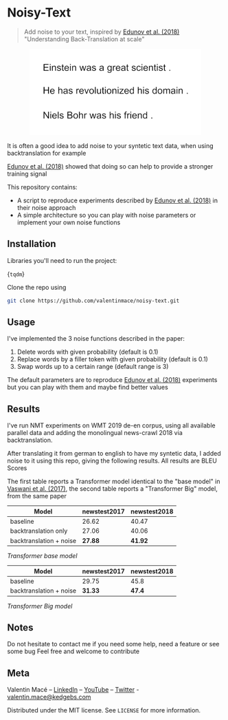 # Noisy-Text
>Add noise to your text, inspired by [Edunov et al. (2018)](https://arxiv.org/abs/1808.09381) "Understanding Back-Translation at scale"

<p align="center">
  <img src="./animation.gif">
</p>

It is often a good idea to add noise to your syntetic text data, when using backtranslation for example

[Edunov et al. (2018)](https://arxiv.org/abs/1808.09381) showed that doing so can help to provide a stronger training signal


This repository contains:
- A script to reproduce experiments described by [Edunov et al. (2018)](https://arxiv.org/abs/1808.09381) in their noise approach
- A simple architecture so you can play with noise parameters or implement your own noise functions

## Installation

Libraries you'll need to run the project:

{``tqdm``}

Clone the repo using

```sh
git clone https://github.com/valentinmace/noisy-text.git
```

## Usage
I've implemented the 3 noise functions described in the paper:

1. Delete words with given probability (default is 0.1)
2. Replace words by a filler token with given probability (default is 0.1)
3. Swap words up to a certain range (default range is 3)

The default parameters are to reproduce [Edunov et al. (2018)](https://arxiv.org/abs/1808.09381) experiments but you can play with them and maybe find better values

## Results

I've run NMT experiments on WMT 2019 de-en corpus, using all available parallel data and adding the monolingual news-crawl 2018 via backtranslation.

After translating it from german to english to have my syntetic data, I added noise to it using this repo, giving the following results. All results are BLEU Scores

The first table reports a Transformer model identical to the "base model" in [Vaswani et al. (2017)](https://arxiv.org/pdf/1706.03762.pdf), the second table reports a "Transformer Big" model, from the same paper

| Model  | newstest2017 | newstest2018 |
| ------------- | ------------- | ------------- |
| baseline  | 26.62  | 40.47  |
|  backtranslation only | 27.06  | 40.06  |
|  backtranslation + noise | **27.88**  | **41.92**  |

*Transformer base model*

| Model  | newstest2017 | newstest2018 |
| ------------- | ------------- | ------------- |
| baseline  | 29.75  | 45.8  |
|  backtranslation + noise | **31.33**  | **47.4**  |

*Transformer Big model*


## Notes

Do not hesitate to contact me if you need some help, need a feature or see some bug
Feel free and welcome to contribute


## Meta

Valentin Macé – [LinkedIn](https://www.linkedin.com/in/valentin-mac%C3%A9-310683165/) – [YouTube](https://www.youtube.com/channel/UCMIW0JKxoxBDM5yiiF17SrA) – [Twitter](https://twitter.com/ValentinMace) - valentin.mace@kedgebs.com

Distributed under the MIT license. See ``LICENSE`` for more information.
